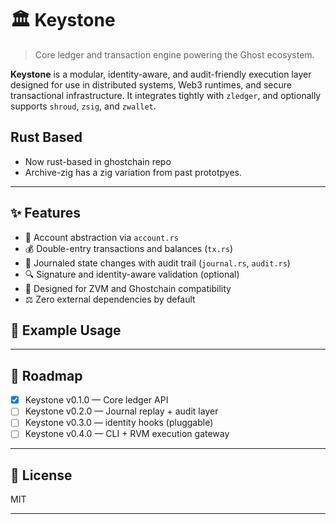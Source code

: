 # 🏛️ Keystone

> Core ledger and transaction engine powering the Ghost ecosystem.

**Keystone** is a modular, identity-aware, and audit-friendly execution layer designed for use in distributed systems, Web3 runtimes, and secure transactional infrastructure. It integrates tightly with `zledger`, and optionally supports `shroud`, `zsig`, and `zwallet`.
## Rust Based 
- Now rust-based in ghostchain repo 
- Archive-zig has a zig variation from past prototpyes.
---

## ✨ Features

* 📒 Account abstraction via `account.rs`
* 💰 Double-entry transactions and balances (`tx.rs`)
* 📜 Journaled state changes with audit trail (`journal.rs`, `audit.rs`)
* 🔍 Signature and identity-aware validation (optional)
* 🧱 Designed for ZVM and Ghostchain compatibility
* ⚖️ Zero external dependencies by default


## 🧪 Example Usage



---

## 🚧 Roadmap

* [x] Keystone v0.1.0 — Core ledger API
* [ ] Keystone v0.2.0 — Journal replay + audit layer
* [ ] Keystone v0.3.0 — identity hooks (pluggable)
* [ ] Keystone v0.4.0 — CLI + RVM execution gateway

---

## 📜 License

MIT

---


